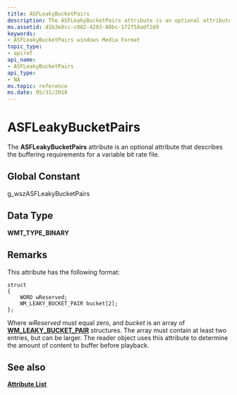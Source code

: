 ```yaml
---
title: ASFLeakyBucketPairs
description: The ASFLeakyBucketPairs attribute is an optional attribute that describes the buffering requirements for a variable bit rate file.
ms.assetid: d1b3e8cc-c082-4283-88bc-172f58adf2d9
keywords:
- ASFLeakyBucketPairs windows Media Format
topic_type:
- apiref
api_name:
- ASFLeakyBucketPairs
api_type:
- NA
ms.topic: reference
ms.date: 05/31/2018
---
```


# ASFLeakyBucketPairs

The **ASFLeakyBucketPairs** attribute is an optional attribute that describes the buffering requirements for a variable bit rate file.

## Global Constant

g\_wszASFLeakyBucketPairs

## Data Type

**WMT\_TYPE\_BINARY**

## Remarks

This attribute has the following format:

``` syntax
struct
{
    WORD wReserved;
    WM_LEAKY_BUCKET_PAIR bucket[2];
};
```

Where *wReserved* must equal zero, and *bucket* is an array of [**WM\_LEAKY\_BUCKET\_PAIR**](/previous-versions/windows/desktop/api/wmsdkidl/ns-wmsdkidl-wm_leaky_bucket_pair) structures. The array must contain at least two entries, but can be larger. The reader object uses this attribute to determine the amount of content to buffer before playback.

## See also

<dl> <dt>

[**Attribute List**](attribute-list.md)
</dt> </dl>

 

 




